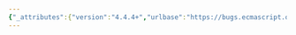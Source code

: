 ```yaml
---
{"_attributes":{"version":"4.4.4+","urlbase":"https://bugs.ecmascript.org/","maintainer":"dherman@mozilla.com"},"bug":{"bug_id":1190,"creation_ts":"2013-01-08 15:06:00 -0800","short_desc":"OrdinaryConstruct does not use fallBackProto","delta_ts":"2015-07-10 08:34:20 -0700","product":"Draft for 6th Edition","component":"editorial issue","version":"Rev 13: December 21, 2012 Draft","rep_platform":"All","op_sys":"All","bug_status":"RESOLVED","resolution":"FIXED","priority":"Normal","bug_severity":"enhancement","everconfirmed":true,"reporter":{"uid":"arv","name":"Erik Arvidsson"},"assigned_to":{"uid":"allen","name":"Allen Wirfs-Brock"},"cc":"erik.arvidsson","long_desc":[{"commentid":3111,"comment_count":0,"who":{"uid":"arv","name":"Erik Arvidsson"},"bug_when":"2013-01-08 15:06:04 -0800","thetext":"Section 8.3.19.2.1 OrdinaryConstruct (F, argumentsList, fallBackProto)\n\n*falbackProto* is never used"},{"commentid":3234,"comment_count":1,"who":{"uid":"allen","name":"Allen Wirfs-Brock"},"bug_when":"2013-02-25 16:27:31 -0800","thetext":"fixed in rev 14 editor's draft"},{"commentid":3365,"comment_count":2,"who":{"uid":"allen","name":"Allen Wirfs-Brock"},"bug_when":"2013-03-08 14:44:25 -0800","thetext":"in Rev 14 draft"}]}}
---
```

